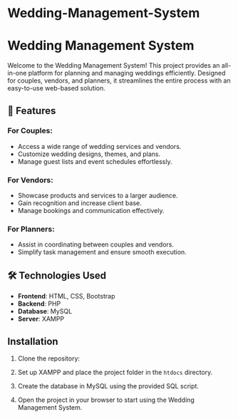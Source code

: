 # Wedding-Management-System

# Wedding Management System

Welcome to the Wedding Management System! This project provides an all-in-one platform for planning and managing weddings efficiently. Designed for couples, vendors, and planners, it streamlines the entire process with an easy-to-use web-based solution.

## 🚀 Features

### For Couples:
- Access a wide range of wedding services and vendors.
- Customize wedding designs, themes, and plans.
- Manage guest lists and event schedules effortlessly.

### For Vendors:
- Showcase products and services to a larger audience.
- Gain recognition and increase client base.
- Manage bookings and communication effectively.

### For Planners:
- Assist in coordinating between couples and vendors.
- Simplify task management and ensure smooth execution.

## 🛠️ Technologies Used
- **Frontend**: HTML, CSS, Bootstrap
- **Backend**: PHP
- **Database**: MySQL
- **Server**: XAMPP

## Installation

1. Clone the repository:

2. Set up XAMPP and place the project folder in the `htdocs` directory.

3. Create the database in MySQL using the provided SQL script.

4. Open the project in your browser to start using the Wedding Management System.
